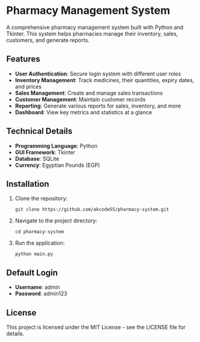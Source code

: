 # Pharmacy Management System

A comprehensive pharmacy management system built with Python and Tkinter. This system helps pharmacies manage their inventory, sales, customers, and generate reports.

## Features

- **User Authentication**: Secure login system with different user roles
- **Inventory Management**: Track medicines, their quantities, expiry dates, and prices
- **Sales Management**: Create and manage sales transactions
- **Customer Management**: Maintain customer records
- **Reporting**: Generate various reports for sales, inventory, and more
- **Dashboard**: View key metrics and statistics at a glance

## Technical Details

- **Programming Language**: Python
- **GUI Framework**: Tkinter
- **Database**: SQLite
- **Currency**: Egyptian Pounds (EGP)

## Installation

1. Clone the repository:
   ```
   git clone https://github.com/akcode55/pharmacy-system.git
   ```

2. Navigate to the project directory:
   ```
   cd pharmacy-system
   ```

3. Run the application:
   ```
   python main.py
   ```

## Default Login

- **Username**: admin
- **Password**: admin123

## License

This project is licensed under the MIT License - see the LICENSE file for details.
